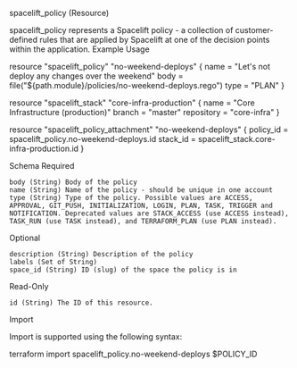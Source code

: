 spacelift_policy (Resource)

spacelift_policy represents a Spacelift policy - a collection of customer-defined rules that are applied by Spacelift at one of the decision points within the application.
Example Usage

resource "spacelift_policy" "no-weekend-deploys" {
  name = "Let's not deploy any changes over the weekend"
  body = file("${path.module}/policies/no-weekend-deploys.rego")
  type = "PLAN"
}

resource "spacelift_stack" "core-infra-production" {
  name       = "Core Infrastructure (production)"
  branch     = "master"
  repository = "core-infra"
}

resource "spacelift_policy_attachment" "no-weekend-deploys" {
  policy_id = spacelift_policy.no-weekend-deploys.id
  stack_id  = spacelift_stack.core-infra-production.id
}

Schema
Required

    body (String) Body of the policy
    name (String) Name of the policy - should be unique in one account
    type (String) Type of the policy. Possible values are ACCESS, APPROVAL, GIT_PUSH, INITIALIZATION, LOGIN, PLAN, TASK, TRIGGER and NOTIFICATION. Deprecated values are STACK_ACCESS (use ACCESS instead), TASK_RUN (use TASK instead), and TERRAFORM_PLAN (use PLAN instead).

Optional

    description (String) Description of the policy
    labels (Set of String)
    space_id (String) ID (slug) of the space the policy is in

Read-Only

    id (String) The ID of this resource.

Import

Import is supported using the following syntax:

terraform import spacelift_policy.no-weekend-deploys $POLICY_ID